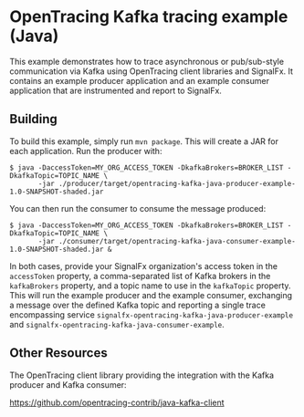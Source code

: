 # OpenTracing Kafka tracing example (Java)

This example demonstrates how to trace asynchronous or pub/sub-style
communication via Kafka using OpenTracing client libraries and SignalFx. It
contains an example producer application and an example consumer application
that are instrumented and report to SignalFx.

## Building

To build this example, simply run `mvn package`.  This will create a JAR for each
application. Run the producer with:

```
$ java -DaccessToken=MY_ORG_ACCESS_TOKEN -DkafkaBrokers=BROKER_LIST -DkafkaTopic=TOPIC_NAME \
       -jar ./producer/target/opentracing-kafka-java-producer-example-1.0-SNAPSHOT-shaded.jar
```

You can then run the consumer to consume the message produced:

```
$ java -DaccessToken=MY_ORG_ACCESS_TOKEN -DkafkaBrokers=BROKER_LIST -DkafkaTopic=TOPIC_NAME \
       -jar ./consumer/target/opentracing-kafka-java-consumer-example-1.0-SNAPSHOT-shaded.jar &
```

In both cases, provide your SignalFx organization's access token in the
`accessToken` property, a comma-separated list of Kafka brokers in the
`kafkaBrokers` property, and a topic name to use in the `kafkaTopic` property.
This will run the example producer and the example consumer, exchanging a
message over the defined Kafka topic and reporting a single trace encompassing
service `signalfx-opentracing-kafka-java-producer-example` and
`signalfx-opentracing-kafka-java-consumer-example`.

## Other Resources

The OpenTracing client library providing the integration with the Kafka producer
and Kafka consumer:

https://github.com/opentracing-contrib/java-kafka-client
